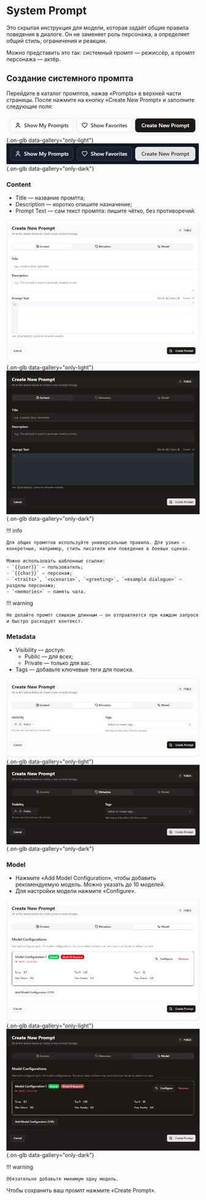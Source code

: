 # System Prompt

Это скрытая инструкция для модели, которая задаёт общие правила поведения в диалоге. Он не заменяет роль персонажа, а определяет общий стиль, ограничения и реакции.

Можно представить это так: системный промпт — режиссёр, а промпт персонажа — актёр.

## Создание системного промпта

Перейдите в каталог промптов, нажав «Prompts» в верхней части страницы. После нажмите на кнопку «Create New Prompt» и заполните следующие поля:

![](assets/image/system-prompt/1.png#only-light){.on-glb data-gallery="only-light"}
![](assets/image/system-prompt/1_dark.png#only-dark){.on-glb data-gallery="only-dark"}

### Content

- Title — название промпта;
- Description — коротко опишите назначение;
- Prompt Text — сам текст промпта: пишите чётко, без противоречий.

![](assets/image/system-prompt/2.png#only-light){.on-glb data-gallery="only-light"}
![](assets/image/system-prompt/2_dark.png#only-dark){.on-glb data-gallery="only-dark"}

!!! info

	Для общих промптов используйте универсальные правила. Для узких — конкретные, например, стиль писателя или поведение в боевых сценах.

	Можно использовать шаблонные ссылки:
	- `{{user}}` — пользователь;
	- `{{char}}` — персонаж;
	- `<traits>`, `<scenario>`, `<greeting>`, `<example dialogue>` — разделы персонажа;
	- `<memories>` — память чата.

!!! warning

	Не делайте промпт слишком длинным — он отправляется при каждом запросе и быстро расходует контекст.

### Metadata

- Visibility — доступ:
	- Public — для всех;
	- Private — только для вас.
- Tags — добавьте ключевые теги для поиска.

![](assets/image/system-prompt/3.png#only-light){.on-glb data-gallery="only-light"}
![](assets/image/system-prompt/3_dark.png#only-dark){.on-glb data-gallery="only-dark"}

### Model

- Нажмите «Add Model Configuration», чтобы добавить рекомендуемую модель. Можно указать до 10 моделей.
- Для настройки модели нажмите «Configure».

![](assets/image/system-prompt/4.png#only-light){.on-glb data-gallery="only-light"}
![](assets/image/system-prompt/4_dark.png#only-dark){.on-glb data-gallery="only-dark"}

!!! warning

	Обязательно добавьте минимум одну модель.

Чтобы сохранить ваш промпт нажмите «Create Prompt».